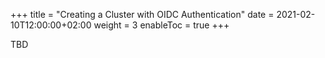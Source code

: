 +++
title = "Creating a Cluster with OIDC Authentication"
date = 2021-02-10T12:00:00+02:00
weight = 3
enableToc = true
+++

TBD